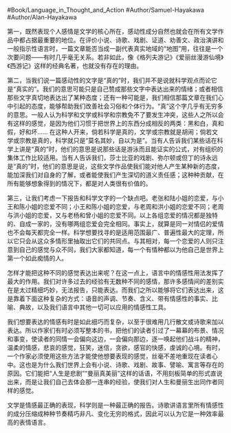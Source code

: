 #Book/Language_in_Thought_and_Action 
#Author/Samuel-Hayakawa 
#Author/Alan-Hayakawa 

第一，既然表现个人感情是文学的核心所在，感动性成分自然也就会在所有文学作品中都占据最重要的地位。在评价小说、诗歌、戏剧、证道、劝善文、政治演讲和一般指示性语言时，一篇文章能否当成一副代表真实地域的“地图”用，往往是一个次要问题——有时几乎毫无关系。若非如此，像《格列夫游记》《爱丽丝漫游仙境》《西游记》这样的经典名著，也就没有存在的理由。

第二，当我们说一篇感动性的文字是“真的”时，我们并不是说就科学观点而论它是“真实的”。我们的意思可能只是自己赞成那些文字中表达出来的情绪；或者相信那些文字真切地表达出了某种态度；还有一种可能是，我们相信那篇文章在我们心中引起的态度，能够帮助我们改善社会习俗和个体行为。“真”这个字几乎有无穷多的意思。一般人认为科学和文学或科学和宗教免不了要发生冲突，这些人之所以会有这样的感觉，是因为他们习惯于把世界上的东西分成相反的两类：黑和白，真和假，好和坏…… 在这种人开来，倘若科学是真的，文学或宗教就是胡闹；倘若文学或宗教是真的，科学就只是“莫名其妙，自以为是”。当有人告诉我们某些话在科学上讲是“真的”时，他们的意思是说那些话是游泳而且能证实的公式，对有组织的集体工作比较适用。当有人告诉我们，莎士比亚的戏剧、弥尔顿或但丁的诗永远是“真的”时，他们的意思是说，这些文学作品使我们能对他人产生某种新的态度，能加深我们对自身的了解，或者能使我们产生深切的道义责任感；这种种贡献，在所有能够想象得到的情况下，都是对人类很有价值的。

第三，让我们考虑一下报告和科学文字的一个缺点吧。老张和陆小姐的恋爱，与小王和陈小姐的恋爱不同；小王和陈小姐的恋爱，与老周和洪小姐的恋爱不同；老周与洪小姐的恋爱，又与老杨和曾小姐的恋爱不同。以上各组恋爱的情况都是独特的、自成一家的，没有哪两组恋爱会完全相同。事实上，就算是同一对情侣的爱情也不会每天都完全一样。科学想要找寻的是适用范围最广、普遍性最大的定理，所以它只会从这众多情形里抽取出它们的共同点。与其相对，每一个恋爱的人则只注意到自己的感觉与众不同，我们大家都知道，每一个有情种都以为他自己是世界上第一个如此痴情的人。

怎样才能把这种不同的感觉表达出来呢？在这一点上，语言中的情感性用法发挥了最大的作用。我们对许多过去的经验有无数种不同的感情，那许多感情间的差别实在是太过精细巧妙，无法报告，只能表达。而我们之所以能够将它们表达出来，这是靠着下面这种复杂的方式：语音的声调、节奏、含义、带有情感性的事实、比喻、典故，以及我们语言中其他一切可以应用的情感性工具。

我们想要表达的情感有时是如此细巧而复杂，以至于很难用几行散文或诗歌来加以表达。所以作家们有时必须写整本的书，把他们的读者引过了一幕幕的布景、情况和事变，使读者的同情一会偏向这边，一会偏向那边，逐一唤起他们战斗的精神，温柔的情感，悲哀的感觉，狂笑，迷信，贪欲，感官的快感，虔诚的心境。有时，一个作家必须使用这些方法才能使他想要表现的感觉，丝毫不差地重现在读者心中。这也是为什么我们世界上会有小说、诗歌、戏剧、故事、譬喻、寓言等存在的原因。它们能把“人生是悲剧”“曼丽真美丽”这样的话语，不用刻板简单的形式直说出来，而是让我们自己去体会那一连串的经验，使我们对人生和曼丽生出同作者同样的感觉。

文学是情感最正确的表现，科学则是一种最正确的报告。诗歌讲语言里所有情感性的成分压缩成种种节奏精巧非凡、变化无穷的格式，因此可以认为它是一种效率最高的表情语言。

